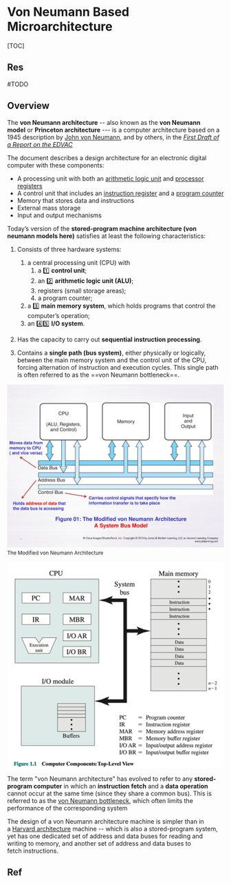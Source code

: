 # Von Neumann Based Microarchitecture

[TOC]



## Res
#TODO 

## Overview
The **von Neumann architecture** -- also known as the **von Neumann model** or **Princeton architecture** --- is a computer architecture based on a 1945 description by [John von Neumann](https://en.wikipedia.org/wiki/John_von_Neumann), and by others, in the _[First Draft of a Report on the EDVAC](https://en.wikipedia.org/wiki/First_Draft_of_a_Report_on_the_EDVAC "First Draft of a Report on the EDVAC")_

The document describes a design architecture for an electronic digital computer with these components:
- A processing unit with both an [arithmetic logic unit](https://en.wikipedia.org/wiki/Arithmetic_logic_unit "Arithmetic logic unit") and [processor registers](https://en.wikipedia.org/wiki/Processor_register "Processor register")
- A control unit that includes an [instruction register](https://en.wikipedia.org/wiki/Instruction_register "Instruction register") and a [program counter](https://en.wikipedia.org/wiki/Program_counter "Program counter")
- Memory that stores data and instructions
- External mass storage
- Input and output mechanisms

Today’s version of the **stored-program machine architecture (von neumann models here)** satisfies at least the following characteristics:

1. Consists of three hardware systems: 
	1. a central processing unit (CPU) with 
		1. a 1️⃣ **control unit**;
		2. an 2️⃣ **arithmetic logic unit (ALU)**;
		3. registers (small storage areas);
		4. a program counter; 
	2. a 3️⃣ **main memory system**, which holds programs that control the computer’s operation; 
	3. an 4️⃣5️⃣ **I/O system**.

3. Has the capacity to carry out **sequential instruction processing**.

4. Contains a **single path (bus system)**, either physically or logically, between the main memory system and the control unit of the CPU, forcing alternation of instruction and execution cycles. This single path is often referred to as the ==von Neumann bottleneck==.


![](../../../../../Assets/Pics/Pasted%20image%2020230302132111.png)
<small>The Modified von Neumann Architecture</small>


![](../../../../../Assets/Pics/Screenshot%202023-03-02%20at%204.11.10%20PM.png)


The term "von Neumann architecture" has evolved to refer to any **stored-program computer** in which an **instruction fetch** and a **data operation** cannot occur at the same time (since they share a common bus). This is referred to as the [von Neumann bottleneck](https://en.wikipedia.org/wiki/Von_Neumann_architecture#Von_Neumann_bottleneck), which often limits the performance of the corresponding system

The design of a von Neumann architecture machine is simpler than in a [Harvard architecture](https://en.wikipedia.org/wiki/Harvard_architecture "Harvard architecture") machine -- which is also a stored-program system, yet has one dedicated set of address and data buses for reading and writing to memory, and another set of address and data buses to fetch instructions.



## Ref
[关于冯·诺依曼结构]: https://starashzero.github.io/swi-homework/lab04.html
[一套用了 70 年的计算机架构 —— 冯·诺依曼架构]: https://www.mdnice.com/writing/ba4b3af843a84652adef7fae7380da07

[Von Neumann Architecture | Wikipedia]: https://en.wikipedia.org/wiki/Von_Neumann_architecture
